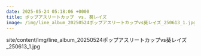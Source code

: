 ```yaml
---
date: 2025-05-24 05:18:06 +0000
title: ポップアスリートカップ　vs. 葵レイズ
image: /img/line_album_20250524ポップアスリートカップvs葵レイズ_250613_1.jpg
---
```

site/content/img/line_album_20250524ポップアスリートカップvs葵レイズ_250613_1.jpg